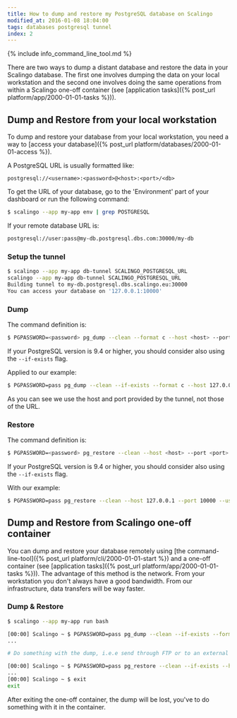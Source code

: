 ```yaml
---
title: How to dump and restore my PostgreSQL database on Scalingo
modified_at: 2016-01-08 18:04:00
tags: databases postgresql tunnel
index: 2
---
```


{% include info_command_line_tool.md %}

There are two ways to dump a distant database and restore the data in your Scalingo database. The first one involves dumping the data on your local workstation and the second one involves doing the same operations from within a Scalingo one-off container (see [application tasks]({% post_url platform/app/2000-01-01-tasks %})).

## Dump and Restore from your local workstation

To dump and restore your database from your local workstation, you need a way
to [access your database]({% post_url platform/databases/2000-01-01-access %}).

A PostgreSQL URL is usually formatted like:

`postgresql://<username>:<password>@<host>:<port>/<db>`

To get the URL of your database, go to the 'Environment' part of your dashboard or
run the following command:

```bash
$ scalingo --app my-app env | grep POSTGRESQL
```

If your remote database URL is:

```bash
postgresql://user:pass@my-db.postgresql.dbs.com:30000/my-db
```

### Setup the tunnel

```bash
$ scalingo --app my-app db-tunnel SCALINGO_POSTGRESQL_URL
scalingo --app my-app db-tunnel SCALINGO_POSTGRESQL_URL
Building tunnel to my-db.postgresql.dbs.scalingo.eu:30000
You can access your database on '127.0.0.1:10000'
```

### Dump

The command definition is:

```bash
$ PGPASSWORD=<password> pg_dump --clean --format c --host <host> --port <port> --username <username> --no-owner --no-privileges --exclude-schema 'information_schema' --exclude-schema '^pg_*' --dbname <db> --file dump.pgsql
```

If your PostgreSQL version is 9.4 or higher, you should consider also using the `--if-exists` flag.

Applied to our example:

```bash
$ PGPASSWORD=pass pg_dump --clean --if-exists --format c --host 127.0.0.1 --port 10000 --username my-db --no-owner --no-privileges --exclude-schema 'information_schema' --exclude-schema '^pg_*' --dbname my-db --file dump.pgsql
```

As you can see we use the host and port provided by the tunnel, not those of the URL.

### Restore

The command definition is:

```bash
$ PGPASSWORD=<password> pg_restore --clean --host <host> --port <port> --username <username> --no-owner --no-privileges --dbname <db> dump.pgsql
```

If your PostgreSQL version is 9.4 or higher, you should consider also using the `--if-exists` flag.

With our example:

```bash
$ PGPASSWORD=pass pg_restore --clean --host 127.0.0.1 --port 10000 --username my-db --no-owner --no-privileges --dbname my-db dump.pgsql
```

## Dump and Restore from Scalingo one-off container

You can dump and restore your database remotely using
[the command-line-tool]({% post_url platform/cli/2000-01-01-start %})
and a one-off container (see [application tasks]({% post_url platform/app/2000-01-01-tasks %})).
The advantage of this method is the network.
From your workstation you don't always have a good bandwidth. From our infrastructure,
data transfers will be way faster.

### Dump & Restore

```bash
$ scalingo --app my-app run bash

[00:00] Scalingo ~ $ PGPASSWORD=pass pg_dump --clean --if-exists --format c --host my-db.postgresql.dbs.scalingo.com --port 30000 --username user --no-owner --no-privileges --exclude-schema 'information_schema' --exclude-schema '^pg_*' --dbname my-db --file dump.pgsql
...

# Do something with the dump, i.e.e send through FTP or to an external server

[00:00] Scalingo ~ $ PGPASSWORD=pass pg_restore --clean --if-exists --host my-db.postgresql.dbs.scalingo.com --port 30000 --username user --no-owner --no-privileges --dbname my-db dump.pgsql
...
[00:00] Scalingo ~ $ exit
exit
```

After exiting the one-off container, the dump will be lost, you've to do something with it in the container.
